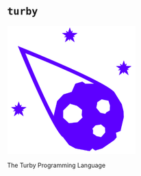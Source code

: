 # `turby`

<img src="https://raw.githubusercontent.com/turbylang/turby/main/assets/turbylang.png" height="300" width="300">

The Turby Programming Language
